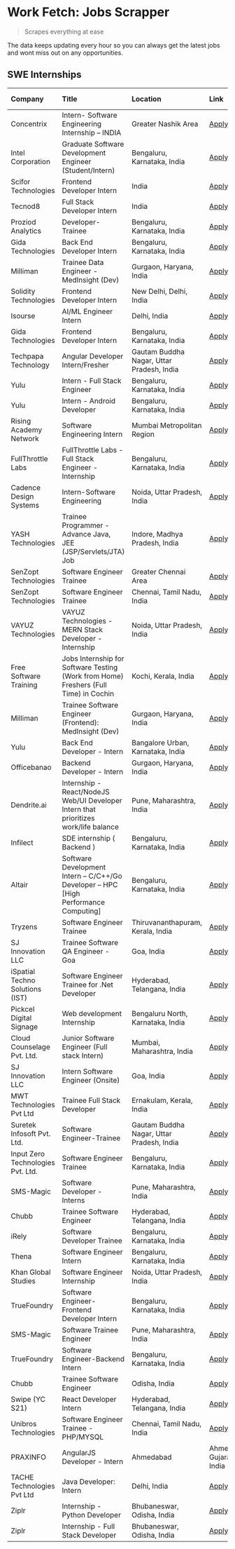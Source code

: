# Work Fetch: Jobs Scrapper
> Scrapes everything at ease

The data keeps updating every hour so you can always get the latest jobs and wont miss out on any opportunities.

## SWE Internships
<!--START_SECTION:workfetch-->
| Company                           | Title                                                                                | Location                                  | Link                                                                                                                                                                                                                                                                                                            | Date Posted   |
|:----------------------------------|:-------------------------------------------------------------------------------------|:------------------------------------------|:----------------------------------------------------------------------------------------------------------------------------------------------------------------------------------------------------------------------------------------------------------------------------------------------------------------|:--------------|
| Concentrix                        | Intern- Software Engineering Internship – INDIA                                      | Greater Nashik Area                       | [Apply](https://in.linkedin.com/jobs/view/intern-software-engineering-internship-%E2%80%93-india-at-concentrix-3838872481?refId=8yYf2apOblk8dS9xkiAv9w%3D%3D&trackingId=YCccO%2BAC5FYExe0f6YJiiA%3D%3D&position=16&pageNum=0&trk=public_jobs_jserp-result_search-card)                                          | 2024-02-27    |
| Intel Corporation                 | Graduate Software Development Engineer (Student/Intern)                              | Bengaluru, Karnataka, India               | [Apply](https://in.linkedin.com/jobs/view/graduate-software-development-engineer-student-intern-at-intel-corporation-3839094175?refId=0Z7BU4QRBVh8utvTAmQfhQ%3D%3D&trackingId=blVMWryBXO09rQ75VN7nng%3D%3D&position=12&pageNum=2&trk=public_jobs_jserp-result_search-card)                                      | 2024-02-27    |
| Scifor Technologies               | Frontend Developer Intern                                                            | India                                     | [Apply](https://in.linkedin.com/jobs/view/frontend-developer-intern-at-scifor-technologies-3839011953?refId=KdHqKn7lyZSoJcC9zJlvgw%3D%3D&trackingId=D0AWnXJRa14pcYXb4ToGmQ%3D%3D&position=21&pageNum=3&trk=public_jobs_jserp-result_search-card)                                                                | 2024-02-27    |
| Tecnod8                           | Full Stack Developer Intern                                                          | India                                     | [Apply](https://in.linkedin.com/jobs/view/full-stack-developer-intern-at-tecnod8-3834283868?refId=0Z7BU4QRBVh8utvTAmQfhQ%3D%3D&trackingId=BHoE%2FJR2M%2FxV0qq%2FXSy0zQ%3D%3D&position=18&pageNum=2&trk=public_jobs_jserp-result_search-card)                                                                    | 2024-02-25    |
| Proziod Analytics                 | Developer-Trainee                                                                    | Bengaluru, Karnataka, India               | [Apply](https://in.linkedin.com/jobs/view/developer-trainee-at-proziod-analytics-3838200708?refId=0Z7BU4QRBVh8utvTAmQfhQ%3D%3D&trackingId=Ff%2BZAefgQxqb0E38RW5Sqw%3D%3D&position=1&pageNum=2&trk=public_jobs_jserp-result_search-card)                                                                         | 2024-02-23    |
| Gida Technologies                 | Back End Developer Intern                                                            | Bengaluru, Karnataka, India               | [Apply](https://in.linkedin.com/jobs/view/back-end-developer-intern-at-gida-technologies-3836849295?refId=0Z7BU4QRBVh8utvTAmQfhQ%3D%3D&trackingId=d%2FsJGf4XXHbSIt4Z1odpNw%3D%3D&position=16&pageNum=2&trk=public_jobs_jserp-result_search-card)                                                                | 2024-02-23    |
| Milliman                          | Trainee Data Engineer - MedInsight (Dev)                                             | Gurgaon, Haryana, India                   | [Apply](https://in.linkedin.com/jobs/view/trainee-data-engineer-medinsight-dev-at-milliman-3789275187?refId=0Z7BU4QRBVh8utvTAmQfhQ%3D%3D&trackingId=RuiHtH08%2B%2FxZd4LsjK0hKg%3D%3D&position=19&pageNum=2&trk=public_jobs_jserp-result_search-card)                                                            | 2024-02-23    |
| Solidity Technologies             | Frontend Developer Intern                                                            | New Delhi, Delhi, India                   | [Apply](https://in.linkedin.com/jobs/view/frontend-developer-intern-at-solidity-technologies-3831583934?refId=Zsj7L8XdOCKqX1vYoHZLig%3D%3D&trackingId=CXqaBc16WkSytdrY38NBsg%3D%3D&position=16&pageNum=1&trk=public_jobs_jserp-result_search-card)                                                              | 2024-02-22    |
| Isourse                           | AI/ML Engineer Intern                                                                | Delhi, India                              | [Apply](https://in.linkedin.com/jobs/view/ai-ml-engineer-intern-at-isourse-3837826475?refId=KdHqKn7lyZSoJcC9zJlvgw%3D%3D&trackingId=oLWDMuuWvsmkrIFGiYS%2FPQ%3D%3D&position=8&pageNum=3&trk=public_jobs_jserp-result_search-card)                                                                               | 2024-02-22    |
| Gida Technologies                 | Frontend Developer Intern                                                            | Bengaluru, Karnataka, India               | [Apply](https://in.linkedin.com/jobs/view/frontend-developer-intern-at-gida-technologies-3836040945?refId=8yYf2apOblk8dS9xkiAv9w%3D%3D&trackingId=EwWqFEsoT%2FjxUYYFRv%2FI%2Bw%3D%3D&position=24&pageNum=0&trk=public_jobs_jserp-result_search-card)                                                            | 2024-02-21    |
| Techpapa Technology               | Angular Developer Intern/Fresher                                                     | Gautam Buddha Nagar, Uttar Pradesh, India | [Apply](https://in.linkedin.com/jobs/view/angular-developer-intern-fresher-at-techpapa-technology-3834305862?refId=Zsj7L8XdOCKqX1vYoHZLig%3D%3D&trackingId=N2zrYYaYWAQkyR%2FaIjJhYg%3D%3D&position=21&pageNum=1&trk=public_jobs_jserp-result_search-card)                                                       | 2024-02-20    |
| Yulu                              | Intern - Full Stack Engineer                                                         | Bengaluru, Karnataka, India               | [Apply](https://in.linkedin.com/jobs/view/intern-full-stack-engineer-at-yulu-3834466595?refId=8yYf2apOblk8dS9xkiAv9w%3D%3D&trackingId=YBO2A1de%2FMaBiQ5NrMb%2B2Q%3D%3D&position=7&pageNum=0&trk=public_jobs_jserp-result_search-card)                                                                           | 2024-02-19    |
| Yulu                              | Intern - Android Developer                                                           | Bengaluru, Karnataka, India               | [Apply](https://in.linkedin.com/jobs/view/intern-android-developer-at-yulu-3834459982?refId=0Z7BU4QRBVh8utvTAmQfhQ%3D%3D&trackingId=cfxuBsCsb2g1EEwG%2FHFvRg%3D%3D&position=11&pageNum=2&trk=public_jobs_jserp-result_search-card)                                                                              | 2024-02-19    |
| Rising Academy Network            | Software Engineering Intern                                                          | Mumbai Metropolitan Region                | [Apply](https://in.linkedin.com/jobs/view/software-engineering-intern-at-rising-academy-network-3834483444?refId=KdHqKn7lyZSoJcC9zJlvgw%3D%3D&trackingId=fm47U3nk3JV2bwmr1QLALA%3D%3D&position=18&pageNum=3&trk=public_jobs_jserp-result_search-card)                                                           | 2024-02-19    |
| FullThrottle Labs                 | FullThrottle Labs - Full Stack Engineer - Internship                                 | Bengaluru, Karnataka, India               | [Apply](https://in.linkedin.com/jobs/view/fullthrottle-labs-full-stack-engineer-internship-at-fullthrottle-labs-3829636016?refId=0Z7BU4QRBVh8utvTAmQfhQ%3D%3D&trackingId=sYDAIQD0JIM4d%2BbPCmcG9A%3D%3D&position=5&pageNum=2&trk=public_jobs_jserp-result_search-card)                                          | 2024-02-17    |
| Cadence Design Systems            | Intern-Software Engineering                                                          | Noida, Uttar Pradesh, India               | [Apply](https://in.linkedin.com/jobs/view/intern-software-engineering-at-cadence-design-systems-3794689056?refId=KdHqKn7lyZSoJcC9zJlvgw%3D%3D&trackingId=MLIorEWOiHJ%2FaQJyMIDIdw%3D%3D&position=3&pageNum=3&trk=public_jobs_jserp-result_search-card)                                                          | 2024-02-17    |
| YASH Technologies                 | Trainee Programmer - Advance Java, JEE (JSP/Servlets/JTA) Job                        | Indore, Madhya Pradesh, India             | [Apply](https://in.linkedin.com/jobs/view/trainee-programmer-advance-java-jee-jsp-servlets-jta-job-at-yash-technologies-3811759183?refId=8yYf2apOblk8dS9xkiAv9w%3D%3D&trackingId=ycG%2BYkl%2B6T1DQ7y2mxBTKg%3D%3D&position=15&pageNum=0&trk=public_jobs_jserp-result_search-card)                               | 2024-02-13    |
| SenZopt Technologies              | Software Engineer Trainee                                                            | Greater Chennai Area                      | [Apply](https://in.linkedin.com/jobs/view/software-engineer-trainee-at-senzopt-technologies-3827688781?refId=Zsj7L8XdOCKqX1vYoHZLig%3D%3D&trackingId=Siy%2F%2B0tcXmoY5ieVoiqzZw%3D%3D&position=9&pageNum=1&trk=public_jobs_jserp-result_search-card)                                                            | 2024-02-12    |
| SenZopt Technologies              | Software Engineer Trainee                                                            | Chennai, Tamil Nadu, India                | [Apply](https://in.linkedin.com/jobs/view/software-engineer-trainee-at-senzopt-technologies-3827686880?refId=Zsj7L8XdOCKqX1vYoHZLig%3D%3D&trackingId=dkljCki%2FOhbN4vaANzcLWg%3D%3D&position=22&pageNum=1&trk=public_jobs_jserp-result_search-card)                                                             | 2024-02-12    |
| VAYUZ Technologies                | VAYUZ Technologies - MERN Stack Developer - Internship                               | Noida, Uttar Pradesh, India               | [Apply](https://in.linkedin.com/jobs/view/vayuz-technologies-mern-stack-developer-internship-at-vayuz-technologies-3822619356?refId=0Z7BU4QRBVh8utvTAmQfhQ%3D%3D&trackingId=KVqJfdxb7Lmx0dyTuxxlfA%3D%3D&position=4&pageNum=2&trk=public_jobs_jserp-result_search-card)                                         | 2024-02-10    |
| Free Software Training            | Jobs Internship for Software Testing (Work from Home) Freshers (Full Time) in Cochin | Kochi, Kerala, India                      | [Apply](https://in.linkedin.com/jobs/view/jobs-internship-for-software-testing-work-from-home-freshers-full-time-in-cochin-at-free-software-training-3826557030?refId=KdHqKn7lyZSoJcC9zJlvgw%3D%3D&trackingId=IZI0rUDer8lowK98yWFCPA%3D%3D&position=9&pageNum=3&trk=public_jobs_jserp-result_search-card)       | 2024-02-10    |
| Milliman                          | Trainee Software Engineer (Frontend): MedInsight (Dev)                               | Gurgaon, Haryana, India                   | [Apply](https://in.linkedin.com/jobs/view/trainee-software-engineer-frontend-medinsight-dev-at-milliman-3792874280?refId=8yYf2apOblk8dS9xkiAv9w%3D%3D&trackingId=IEiyGbZBGWpz3Un3taQhCg%3D%3D&position=6&pageNum=0&trk=public_jobs_jserp-result_search-card)                                                    | 2024-02-09    |
| Yulu                              | Back End Developer - Intern                                                          | Bangalore Urban, Karnataka, India         | [Apply](https://in.linkedin.com/jobs/view/back-end-developer-intern-at-yulu-3821682220?refId=8yYf2apOblk8dS9xkiAv9w%3D%3D&trackingId=29SNhbYX6Xb8ticQgfDxoA%3D%3D&position=9&pageNum=0&trk=public_jobs_jserp-result_search-card)                                                                                | 2024-02-04    |
| Officebanao                       | Backend Developer - Intern                                                           | Gurgaon, Haryana, India                   | [Apply](https://in.linkedin.com/jobs/view/backend-developer-intern-at-officebanao-3814263731?refId=8yYf2apOblk8dS9xkiAv9w%3D%3D&trackingId=Sh2jSt%2FqC97eOH5hv6h9ZA%3D%3D&position=21&pageNum=0&trk=public_jobs_jserp-result_search-card)                                                                       | 2024-01-31    |
| Dendrite.ai                       | Internship - React/NodeJS Web/UI Developer Intern that prioritizes work/life balance | Pune, Maharashtra, India                  | [Apply](https://in.linkedin.com/jobs/view/internship-react-nodejs-web-ui-developer-intern-that-prioritizes-work-life-balance-at-dendrite-ai-3818948068?refId=Zsj7L8XdOCKqX1vYoHZLig%3D%3D&trackingId=%2BesxeZInJtugt8%2BmMIrXUQ%3D%3D&position=5&pageNum=1&trk=public_jobs_jserp-result_search-card)            | 2024-01-31    |
| Infilect                          | SDE internship ( Backend )                                                           | Bengaluru, Karnataka, India               | [Apply](https://in.linkedin.com/jobs/view/sde-internship-backend-at-infilect-3815120558?refId=8yYf2apOblk8dS9xkiAv9w%3D%3D&trackingId=1WHAzQEhHzNqVmY04TjHQQ%3D%3D&position=23&pageNum=0&trk=public_jobs_jserp-result_search-card)                                                                              | 2024-01-25    |
| Altair                            | Software Development Intern – C/C++/Go Developer – HPC [High Performance Computing]  | Bengaluru, Karnataka, India               | [Apply](https://in.linkedin.com/jobs/view/software-development-intern-%E2%80%93-c-c%2B%2B-go-developer-%E2%80%93-hpc-high-performance-computing-at-altair-3809167074?refId=KdHqKn7lyZSoJcC9zJlvgw%3D%3D&trackingId=p0ML01kvUq2raFToptzJVg%3D%3D&position=13&pageNum=3&trk=public_jobs_jserp-result_search-card) | 2024-01-19    |
| Tryzens                           | Software Engineer Trainee                                                            | Thiruvananthapuram, Kerala, India         | [Apply](https://in.linkedin.com/jobs/view/software-engineer-trainee-at-tryzens-3809363491?refId=Zsj7L8XdOCKqX1vYoHZLig%3D%3D&trackingId=zxBeYmaXaKQez2ezDsuY6w%3D%3D&position=12&pageNum=1&trk=public_jobs_jserp-result_search-card)                                                                            | 2024-01-18    |
| SJ Innovation LLC                 | Trainee Software QA Engineer - Goa                                                   | Goa, India                                | [Apply](https://in.linkedin.com/jobs/view/trainee-software-qa-engineer-goa-at-sj-innovation-llc-3804578231?refId=KdHqKn7lyZSoJcC9zJlvgw%3D%3D&trackingId=U7gvK4IncswB2nGBv%2BTmQA%3D%3D&position=24&pageNum=3&trk=public_jobs_jserp-result_search-card)                                                         | 2024-01-18    |
| iSpatial Techno Solutions (IST)   | Software Engineer Trainee for .Net Developer                                         | Hyderabad, Telangana, India               | [Apply](https://in.linkedin.com/jobs/view/software-engineer-trainee-for-net-developer-at-ispatial-techno-solutions-ist-3826984352?refId=KdHqKn7lyZSoJcC9zJlvgw%3D%3D&trackingId=GvyP6G9w0VNEzuY%2Bfi7RkA%3D%3D&position=23&pageNum=3&trk=public_jobs_jserp-result_search-card)                                  | 2024-01-16    |
| Pickcel Digital Signage           | Web development Internship                                                           | Bengaluru North, Karnataka, India         | [Apply](https://in.linkedin.com/jobs/view/web-development-internship-at-pickcel-digital-signage-3826062393?refId=0Z7BU4QRBVh8utvTAmQfhQ%3D%3D&trackingId=12P7iG4TNFEoYT2LMi01Vg%3D%3D&position=7&pageNum=2&trk=public_jobs_jserp-result_search-card)                                                            | 2024-01-15    |
| Cloud Counselage Pvt. Ltd.        | Junior Software Engineer (Full stack Intern)                                         | Mumbai, Maharashtra, India                | [Apply](https://in.linkedin.com/jobs/view/junior-software-engineer-full-stack-intern-at-cloud-counselage-pvt-ltd-3803132814?refId=8yYf2apOblk8dS9xkiAv9w%3D%3D&trackingId=0G%2FW3UavMn8cJOR0JIqVyQ%3D%3D&position=25&pageNum=0&trk=public_jobs_jserp-result_search-card)                                        | 2024-01-11    |
| SJ Innovation LLC                 | Intern Software Engineer (Onsite)                                                    | Goa, India                                | [Apply](https://in.linkedin.com/jobs/view/intern-software-engineer-onsite-at-sj-innovation-llc-3799959011?refId=Zsj7L8XdOCKqX1vYoHZLig%3D%3D&trackingId=T%2F%2F5HEkw%2FUkOMAYylh%2FaXA%3D%3D&position=15&pageNum=1&trk=public_jobs_jserp-result_search-card)                                                    | 2024-01-11    |
| MWT Technologies Pvt Ltd          | Trainee Full Stack Developer                                                         | Ernakulam, Kerala, India                  | [Apply](https://in.linkedin.com/jobs/view/trainee-full-stack-developer-at-mwt-technologies-pvt-ltd-3800921715?refId=8yYf2apOblk8dS9xkiAv9w%3D%3D&trackingId=sZRiCNqS%2BNRnzHbwx32CkA%3D%3D&position=5&pageNum=0&trk=public_jobs_jserp-result_search-card)                                                       | 2024-01-09    |
| Suretek Infosoft Pvt. Ltd.        | Software Engineer-Trainee                                                            | Gautam Buddha Nagar, Uttar Pradesh, India | [Apply](https://in.linkedin.com/jobs/view/software-engineer-trainee-at-suretek-infosoft-pvt-ltd-3800934643?refId=8yYf2apOblk8dS9xkiAv9w%3D%3D&trackingId=sAffOZWEpF8dmdp9qu%2BkDg%3D%3D&position=18&pageNum=0&trk=public_jobs_jserp-result_search-card)                                                         | 2024-01-09    |
| Input Zero Technologies Pvt. Ltd. | Software Engineer Trainee                                                            | Bengaluru, Karnataka, India               | [Apply](https://in.linkedin.com/jobs/view/software-engineer-trainee-at-input-zero-technologies-pvt-ltd-3800927643?refId=Zsj7L8XdOCKqX1vYoHZLig%3D%3D&trackingId=aCdxVWD7Al7tsudXygg5gg%3D%3D&position=6&pageNum=1&trk=public_jobs_jserp-result_search-card)                                                     | 2024-01-09    |
| SMS-Magic                         | Software Developer -Interns                                                          | Pune, Maharashtra, India                  | [Apply](https://in.linkedin.com/jobs/view/software-developer-interns-at-sms-magic-3799485343?refId=Zsj7L8XdOCKqX1vYoHZLig%3D%3D&trackingId=y56D85ssF6lhFwZcfsGIJg%3D%3D&position=8&pageNum=1&trk=public_jobs_jserp-result_search-card)                                                                          | 2024-01-05    |
| Chubb                             | Trainee Software Engineer                                                            | Hyderabad, Telangana, India               | [Apply](https://in.linkedin.com/jobs/view/trainee-software-engineer-at-chubb-3811550279?refId=KdHqKn7lyZSoJcC9zJlvgw%3D%3D&trackingId=vOGq8SamuB%2FKUbFyN6hEXA%3D%3D&position=1&pageNum=3&trk=public_jobs_jserp-result_search-card)                                                                             | 2023-12-28    |
| iRely                             | Software Developer Trainee                                                           | Bengaluru, Karnataka, India               | [Apply](https://in.linkedin.com/jobs/view/software-developer-trainee-at-irely-3801577534?refId=8yYf2apOblk8dS9xkiAv9w%3D%3D&trackingId=%2FO9NmgdHBimFU7uzexH01g%3D%3D&position=10&pageNum=0&trk=public_jobs_jserp-result_search-card)                                                                           | 2023-12-22    |
| Thena                             | Software Engineer Intern                                                             | Bengaluru, Karnataka, India               | [Apply](https://in.linkedin.com/jobs/view/software-engineer-intern-at-thena-3778731751?refId=8yYf2apOblk8dS9xkiAv9w%3D%3D&trackingId=iFx5JCtGVzTYh1wuR1wLRA%3D%3D&position=12&pageNum=0&trk=public_jobs_jserp-result_search-card)                                                                               | 2023-12-05    |
| Khan Global Studies               | Software Engineer Internship                                                         | Noida, Uttar Pradesh, India               | [Apply](https://in.linkedin.com/jobs/view/software-engineer-internship-at-khan-global-studies-3766942197?refId=Zsj7L8XdOCKqX1vYoHZLig%3D%3D&trackingId=qkoSRDewSxHGBz5xnl6EPw%3D%3D&position=20&pageNum=1&trk=public_jobs_jserp-result_search-card)                                                             | 2023-11-27    |
| TrueFoundry                       | Software Engineer- Frontend Developer Intern                                         | Bengaluru, Karnataka, India               | [Apply](https://in.linkedin.com/jobs/view/software-engineer-frontend-developer-intern-at-truefoundry-3790095058?refId=8yYf2apOblk8dS9xkiAv9w%3D%3D&trackingId=A64%2F75bWTFbC70EnuprweQ%3D%3D&position=11&pageNum=0&trk=public_jobs_jserp-result_search-card)                                                    | 2023-11-24    |
| SMS-Magic                         | Software Trainee Engineer                                                            | Pune, Maharashtra, India                  | [Apply](https://in.linkedin.com/jobs/view/software-trainee-engineer-at-sms-magic-3761409781?refId=Zsj7L8XdOCKqX1vYoHZLig%3D%3D&trackingId=wYdcAKaZiAeCHpIHPcubSg%3D%3D&position=2&pageNum=1&trk=public_jobs_jserp-result_search-card)                                                                           | 2023-11-16    |
| TrueFoundry                       | Software Engineer-Backend Intern                                                     | Bengaluru, Karnataka, India               | [Apply](https://in.linkedin.com/jobs/view/software-engineer-backend-intern-at-truefoundry-3779508170?refId=Zsj7L8XdOCKqX1vYoHZLig%3D%3D&trackingId=BNTeqhC%2F9VNSaXCnvT9JNQ%3D%3D&position=3&pageNum=1&trk=public_jobs_jserp-result_search-card)                                                                | 2023-11-10    |
| Chubb                             | Trainee Software Engineer                                                            | Odisha, India                             | [Apply](https://in.linkedin.com/jobs/view/trainee-software-engineer-at-chubb-3756335100?refId=KdHqKn7lyZSoJcC9zJlvgw%3D%3D&trackingId=giqFUiMwxl%2FhMNuc%2BWdNMw%3D%3D&position=17&pageNum=3&trk=public_jobs_jserp-result_search-card)                                                                          | 2023-11-02    |
| Swipe (YC S21)                    | React Developer Intern                                                               | Hyderabad, Telangana, India               | [Apply](https://in.linkedin.com/jobs/view/react-developer-intern-at-swipe-yc-s21-3737600089?refId=8yYf2apOblk8dS9xkiAv9w%3D%3D&trackingId=zhuS%2BK0kARAb96fh18FikA%3D%3D&position=14&pageNum=0&trk=public_jobs_jserp-result_search-card)                                                                        | 2023-10-13    |
| Unibros Technologies              | Software Engineer Trainee - PHP/MYSQL                                                | Chennai, Tamil Nadu, India                | [Apply](https://in.linkedin.com/jobs/view/software-engineer-trainee-php-mysql-at-unibros-technologies-3656599241?refId=Zsj7L8XdOCKqX1vYoHZLig%3D%3D&trackingId=VTyvbFq8IYL%2FndLEWEQRbQ%3D%3D&position=10&pageNum=1&trk=public_jobs_jserp-result_search-card)                                                   | 2023-06-12    |
| PRAXINFO                          | AngularJS Developer - Intern | Ahmedabad                                             | Ahmedabad, Gujarat, India                 | [Apply](https://in.linkedin.com/jobs/view/angularjs-developer-intern-ahmedabad-at-praxinfo-3656594961?refId=KdHqKn7lyZSoJcC9zJlvgw%3D%3D&trackingId=Lv1tkoOdaTx37GmHOtq%2Fvw%3D%3D&position=14&pageNum=3&trk=public_jobs_jserp-result_search-card)                                                              | 2023-06-12    |
| TACHE Technologies Pvt Ltd        | Java Developer: Intern                                                               | Delhi, India                              | [Apply](https://in.linkedin.com/jobs/view/java-developer-intern-at-tache-technologies-pvt-ltd-3627622735?refId=KdHqKn7lyZSoJcC9zJlvgw%3D%3D&trackingId=UtUcVDzkSIiL5lXMIbBQMA%3D%3D&position=4&pageNum=3&trk=public_jobs_jserp-result_search-card)                                                              | 2023-06-06    |
| Ziplr                             | Internship - Python Developer                                                        | Bhubaneswar, Odisha, India                | [Apply](https://in.linkedin.com/jobs/view/internship-python-developer-at-ziplr-3645677592?refId=0Z7BU4QRBVh8utvTAmQfhQ%3D%3D&trackingId=6Em%2B1KnCdGo2lKUf2abdkg%3D%3D&position=9&pageNum=2&trk=public_jobs_jserp-result_search-card)                                                                           | 2023-06-02    |
| Ziplr                             | Internship - Full Stack Developer                                                    | Bhubaneswar, Odisha, India                | [Apply](https://in.linkedin.com/jobs/view/internship-full-stack-developer-at-ziplr-3645675705?refId=0Z7BU4QRBVh8utvTAmQfhQ%3D%3D&trackingId=sOT4oXy0sE%2FnGbWLBxSFjA%3D%3D&position=24&pageNum=2&trk=public_jobs_jserp-result_search-card)                                                                      | 2023-06-02    |
<!--END_SECTION:workfetch-->
